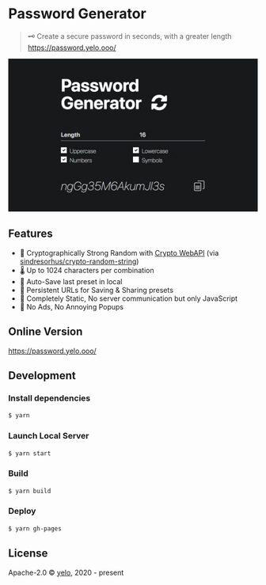 # Password Generator
> 🗝️ Create a secure password in seconds, with a greater length  
> <https://password.yelo.ooo/>

![screenshot](./_media/screenshot.png)

## Features
- 🔐 Cryptographically Strong Random with [Crypto WebAPI](https://developer.mozilla.org/en-US/docs/Web/API/Crypto/getRandomValues) (via [sindresorhus/crypto-random-string](https://github.com/sindresorhus/crypto-random-string)) 
- 🌡️ Up to 1024 characters per combination
- 💾 Auto-Save last preset in local
- 🔗 Persistent URLs for Saving & Sharing presets
- 🙈 Completely Static, No server communication but only JavaScript
- 🧹 No Ads, No Annoying Popups

## Online Version
<https://password.yelo.ooo/>

## Development
### Install dependencies
```bash
$ yarn
```

### Launch Local Server
```bash
$ yarn start
```

### Build
```bash
$ yarn build
```

### Deploy
```bash
$ yarn gh-pages
```

## License
Apache-2.0 &copy; [yelo](https://github.com/imyelo), 2020 - present
